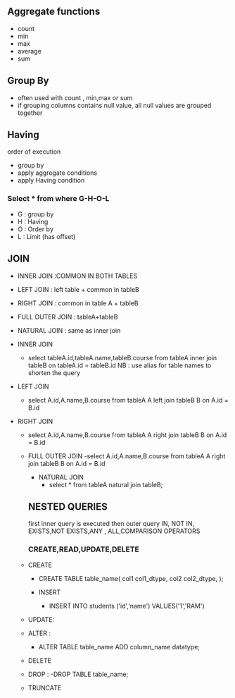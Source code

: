 ## Aggregate functions 
- count
- min
- max
- average
- sum

## Group By
- often used with count , min,max or sum
-  if grouping columns contains null value, all null values are grouped together

## Having 
order of execution
- group by
- apply aggregate conditions
- apply Having condition

### Select * from where G-H-O-L
- G : group by
- H : Having
- O : Order by
- L : Limit (has offset)

## JOIN
  - INNER JOIN :COMMON IN BOTH TABLES
  - LEFT JOIN : left table + common in tableB
  - RIGHT JOIN : common in table A + tableB
  - FULL OUTER JOIN : tableA+tableB
  - NATURAL JOIN : same as inner join

- INNER JOIN
     - select tableA.id,tableA.name,tableB.course
       from tableA
       inner join tableB
       on tableA.id = tableB.id
       NB : use alias for table names to shorten the query

- LEFT JOIN
     - select A.id,A.name,B.course
       from tableA A
       left join tableB B
       on A.id = B.id

- RIGHT JOIN
     - select A.id,A.name,B.course
       from tableA A
       right join tableB B
       on A.id = B.id
       
  - FULL OUTER JOIN
     -select A.id,A.name,B.course
       from tableA A
       right join tableB B
       on A.id = B.id
    
    - NATURAL JOIN
        - select *
          from tableA
          natural join tableB;

    ## NESTED QUERIES
    first inner query is executed then outer query
    IN, NOT IN, EXISTS,NOT EXISTS,ANY , ALL,COMPARISON OPERATORS

    ### CREATE,READ,UPDATE,DELETE
   - CREATE
     -  CREATE TABLE table_name(
         col1 col1_dtype,
         col2 col2_dtype,
        );

     - INSERT
       - INSERT INTO students ('id','name') VALUES('1','RAM')
   - UPDATE:
   - ALTER :
      - ALTER TABLE table_name
        ADD column_name datatype;
   - DELETE
   - DROP : 
      -DROP TABLE table_name;
   - TRUNCATE
    
        
